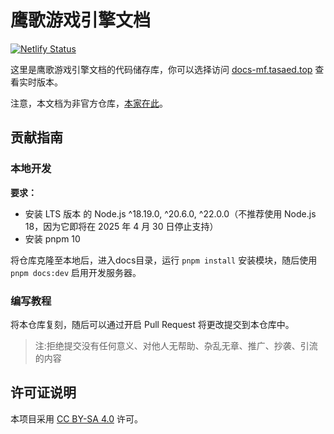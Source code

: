 # 鹰歌游戏引擎文档
[![Netlify Status](https://api.netlify.com/api/v1/badges/75983092-fde6-4c25-8f5f-6e0d7af010fe/deploy-status)](https://app.netlify.com/sites/jovial-sable-a4b76d/deploys)

这里是鹰歌游戏引擎文档的代码储存库，你可以选择访问 [docs-mf.tasaed.top](https://docs-mf.tasaed.top/) 查看实时版本。

注意，本文档为非官方仓库，[本家在此](https://github.com/leamus/MakerFrame)。

## 贡献指南

### 本地开发
**要求：**

- 安装 LTS 版本 的 Node.js ^18.19.0, ^20.6.0, ^22.0.0（不推荐使用 Node.js 18，因为它即将在 2025 年 4 月 30 日停止支持）
- 安装 pnpm 10

将仓库克隆至本地后，进入docs目录，运行 `pnpm install` 安装模块，随后使用 `pnpm docs:dev` 启用开发服务器。

### 编写教程
将本仓库复刻，随后可以通过开启 Pull Request 将更改提交到本仓库中。

> 注:拒绝提交没有任何意义、对他人无帮助、杂乱无章、推广、抄袭、引流的内容

## 许可证说明
本项目采用 [CC BY-SA 4.0](https://creativecommons.org/licenses/by-sa/4.0/) 许可。